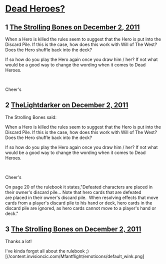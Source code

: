 # [Dead Heroes?](https://community.fantasyflightgames.com/topic/57061-dead-heroes/)

## 1 [The Strolling Bones on December 2, 2011](https://community.fantasyflightgames.com/topic/57061-dead-heroes/?do=findComment&comment=563067)

When a Hero is killed the rules seem to suggest that the Hero is put into the Discard Pile. If this is the case, how does this work with Will of The West? Does the Hero shuffle back into the deck?

If so how do you play the Hero again once you draw him / her? If not what would be a good way to change the wording when it comes to Dead Heroes.

 

Cheer's

## 2 [TheLightdarker on December 2, 2011](https://community.fantasyflightgames.com/topic/57061-dead-heroes/?do=findComment&comment=563068)

The Strolling Bones said:

When a Hero is killed the rules seem to suggest that the Hero is put into the Discard Pile. If this is the case, how does this work with Will of The West? Does the Hero shuffle back into the deck?

If so how do you play the Hero again once you draw him / her? If not what would be a good way to change the wording when it comes to Dead Heroes.

 

Cheer's



On page 20 of the rulebook it states,"Defeated characters are placed in their owner's discard pile... Note that hero cards that are defeated are placed in their owner's discard pile.  When resolving effects that move cards from a player's discard pile to his hand or deck, hero cards in the discard pile are ignored, as hero cards cannot move to a player's hand or deck."

## 3 [The Strolling Bones on December 2, 2011](https://community.fantasyflightgames.com/topic/57061-dead-heroes/?do=findComment&comment=563072)

Thanks a lot!

I've kinda forgot all about the rulebook ;) [//content.invisioncic.com/Mfantflight/emoticons/default_wink.png]

